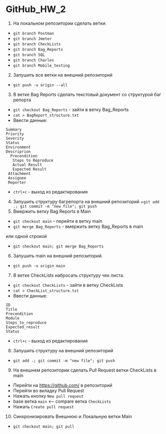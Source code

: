 # GitHub_HW_2

1. На локальном репозитории сделать ветки:
+ `git branch Postman`
+ `git branch Jmeter`
+ `git branch CheckLists`
+ `git branch Bag_Reports`
+ `git branch SQL`
+ `git branch Charles`
+ `git branch Mobile_testing`
2. Запушить все ветки на внешний репозиторий
+ `git push -u origin --all`
3. В ветке Bag Reports сделать текстовый документ со структурой баг репорта
+ `git checkout Bag_Reports` - зайти в ветку Bag_Reports
+ `cat > BagReport_structure.txt`
+ Ввести данные:
```
Summary
Priority
Severity
Status
Environment
Descriprion
  Precondition
   Steps to Reproduce
   Actual Result
   Expected Result
 Attachment
 Assignee
 Reporter
```
+ `ctrl+c` - выход из редактирования
4. Запушить структуру багрепорта на внешний репозиторий
+`git add .; git commit -m "new file"; git push`
5. Вмержить ветку Bag Reports в Main
+ `git checkout main` - перейти в ветку main
+ `git merge Bag_Reports` - вмержить ветку Bag_Reports в main

или одной строкой

+ `git checkout main; git merge Bag_Reports`
6. Запушить main на внешний репозиторий.
+ `git push -u origin main`
7. В ветке CheckLists набросать структуру чек листа.
+ `git checkout CheckLists` - зайти в ветку CheckLists
+ `cat > CheckList_structure.txt`
+ Ввести данные:
```
ID
Title
Precondition
Module
Steps_to_reproduce
Expected_result
Status
```
+ `ctrl+c` - выход из редактирования
8. Запушить структуру на внешний репозиторий
+ `git add .; git commit -m "new file"; git push`
9. На внешнем репозитории сделать Pull Request ветки CheckLists в main
+ Перейти на https://github.com/ в репозиторий 
+ Перейти во вкладку Pull Request
+ Нажать кнопку `New pull request`
+ base ветка `main` <-- compare ветка `CheckLists`
+ Нажать `Create pull request`
10. Синхронизировать Внешнюю и Локальную ветки Main
+ `git checkout main; git pull`

